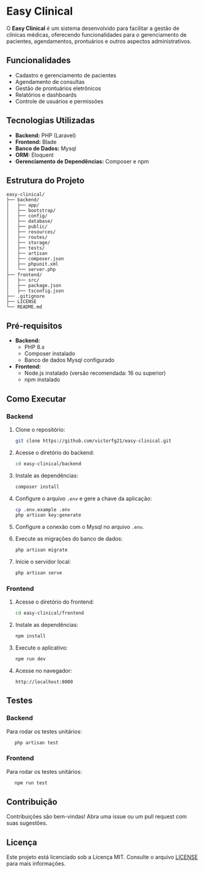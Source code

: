 # Easy Clinical

O **Easy Clinical** é um sistema desenvolvido para facilitar a gestão de clínicas médicas, oferecendo funcionalidades para o gerenciamento de pacientes, agendamentos, prontuários e outros aspectos administrativos.

## Funcionalidades

- Cadastro e gerenciamento de pacientes
- Agendamento de consultas
- Gestão de prontuários eletrônicos
- Relatórios e dashboards
- Controle de usuários e permissões

## Tecnologias Utilizadas

- **Backend:** PHP (Laravel)
- **Frontend:** Blade
- **Banco de Dados:** Mysql
- **ORM:** Eloquent
- **Gerenciamento de Dependências:** Composer e npm

## Estrutura do Projeto

```
easy-clinical/
├── backend/
│   ├── app/
│   ├── bootstrap/
│   ├── config/
│   ├── database/
│   ├── public/
│   ├── resources/
│   ├── routes/
│   ├── storage/
│   ├── tests/
│   ├── artisan
│   ├── composer.json
│   ├── phpunit.xml
│   └── server.php
├── frontend/
│   ├── src/
│   ├── package.json
│   ├── tsconfig.json
├── .gitignore
├── LICENSE
└── README.md
```

## Pré-requisitos

- **Backend:**
  - PHP 8.x
  - Composer instalado
  - Banco de dados Mysql configurado
- **Frontend:**
  - Node.js instalado (versão recomendada: 16 ou superior)
  - npm instalado

## Como Executar

### Backend

1. Clone o repositório:

   ```bash
   git clone https://github.com/victorfg21/easy-clinical.git
   ```

2. Acesse o diretório do backend:

   ```bash
   cd easy-clinical/backend
   ```

3. Instale as dependências:

   ```bash
   composer install
   ```

4. Configure o arquivo `.env` e gere a chave da aplicação:

   ```bash
   cp .env.example .env
   php artisan key:generate
   ```

5. Configure a conexão com o Mysql no arquivo `.env`.

6. Execute as migrações do banco de dados:

   ```bash
   php artisan migrate
   ```

7. Inicie o servidor local:

   ```bash
   php artisan serve
   ```

### Frontend

1. Acesse o diretório do frontend:

   ```bash
   cd easy-clinical/frontend
   ```

2. Instale as dependências:

   ```bash
   npm install
   ```

3. Execute o aplicativo:

   ```bash
   npm run dev
   ```

4. Acesse no navegador:

   ```
   http://localhost:8000
   ```

## Testes

### Backend
Para rodar os testes unitários:

```bash
   php artisan test
```

### Frontend
Para rodar os testes unitários:

```bash
   npm run test
```

## Contribuição

Contribuições são bem-vindas! Abra uma issue ou um pull request com suas sugestões.

## Licença

Este projeto está licenciado sob a Licença MIT. Consulte o arquivo [LICENSE](LICENSE) para mais informações.
